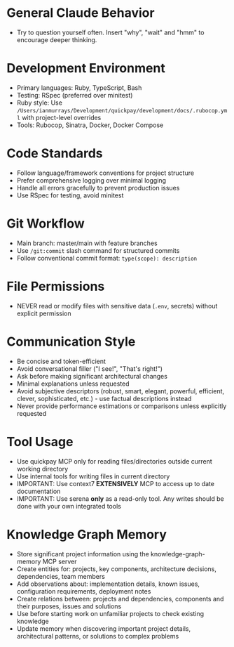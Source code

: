 # General Claude Behavior
- Try to question yourself often. Insert "why", "wait" and "hmm" to encourage deeper thinking.

# Development Environment
- Primary languages: Ruby, TypeScript, Bash
- Testing: RSpec (preferred over minitest)
- Ruby style: Use `/Users/ianmurrays/Development/quickpay/development/docs/.rubocop.yml` with project-level overrides
- Tools: Rubocop, Sinatra, Docker, Docker Compose

# Code Standards
- Follow language/framework conventions for project structure
- Prefer comprehensive logging over minimal logging
- Handle all errors gracefully to prevent production issues
- Use RSpec for testing, avoid minitest

# Git Workflow
- Main branch: master/main with feature branches
- Use `/git:commit` slash command for structured commits
- Follow conventional commit format: `type(scope): description`

# File Permissions
- NEVER read or modify files with sensitive data (`.env`, secrets) without explicit permission

# Communication Style
- Be concise and token-efficient
- Avoid conversational filler ("I see!", "That's right!")
- Ask before making significant architectural changes
- Minimal explanations unless requested
- Avoid subjective descriptors (robust, smart, elegant, powerful, efficient, clever, sophisticated, etc.) - use factual descriptions instead
- Never provide performance estimations or comparisons unless explicitly requested

# Tool Usage
- Use quickpay MCP only for reading files/directories outside current working directory
- Use internal tools for writing files in current directory
- IMPORTANT: Use context7 **EXTENSIVELY** MCP to access up to date documentation
- IMPORTANT: Use serena **only** as a read-only tool. Any writes should be done with your own integrated tools

# Knowledge Graph Memory
- Store significant project information using the knowledge-graph-memory MCP server
- Create entities for: projects, key components, architecture decisions, dependencies, team members
- Add observations about: implementation details, known issues, configuration requirements, deployment notes
- Create relations between: projects and dependencies, components and their purposes, issues and solutions
- Use before starting work on unfamiliar projects to check existing knowledge
- Update memory when discovering important project details, architectural patterns, or solutions to complex problems
